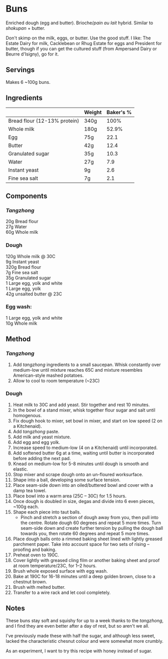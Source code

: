 # Buns

Enriched dough (egg and butter). Brioche/_pain au lait_ hybrid. Similar to _shokupan_ + butter.

Don't skimp on the milk, eggs, or butter. Use the good stuff. I like: The Estate Dairy for milk, Cacklebean or Rhug Estate for eggs and President for butter, though if you can get the cultured stuff (from Ampersand Dairy or Beurre d'Isigny), go for it.

## Servings

Makes 6 ~100g buns.

## Ingredients

|                              | Weight | Baker's % |
| ---------------------------- | ------ | --------- |
| Bread flour (12-13% protein) | 340g   | 100%      |
| Whole milk                   | 180g   | 52.9%     |
| Egg                          | 75g    | 22.1      |
| Butter                       | 42g    | 12.4      |
| Granulated sugar             | 35g    | 10.3      |
| Water                        | 27g    | 7.9       |
| Instant yeast                | 9g     | 2.6       |
| Fine sea salt                | 7g     | 2.1       |

## Components

### _Tangzhong_

20g Bread flour  
27g Water  
60g Whole milk

### Dough

120g Whole milk @ 30C  
9g Instant yeast  
320g Bread flour  
7g Fine sea salt  
35g Granulated sugar  
1 Large egg, yolk and white  
1 Large egg, yolk  
42g unsalted butter @ 23C

### Egg wash:

1 Large egg, yolk and white  
10g Whole milk

## Method

### _Tangzhong_

1. Add _tangzhong_ ingredients to a small saucepan. Whisk constantly over medium-low until mixture reaches 65C and mixture resembles American-style mashed potatoes.
2. Allow to cool to room temperature (~23C)

### Dough

1. Heat milk to 30C and add yeast. Stir together and rest 10 minutes.
2. In the bowl of a stand mixer, whisk together flour sugar and salt until homogenous.
3. Fix dough hook to mixer, set bowl in mixer, and start on low speed (2 on a Kitchenaid).
4. Add _tangzhong_ paste.
5. Add milk and yeast mixture.
6. Add egg and egg yolk.
7. Increase speed to medium-low (4 on a Kitchenaid) until incorporated.
8. Add softened butter 6g at a time, waiting until butter is incorporated before adding the next pad.
9. Knead on medium-low for 5-8 minutes until dough is smooth and elastic.
10. Stop mixer and scrape dough onto an un-floured worksurface.
11. Shape into a ball, developing some surface tension.
12. Place seam-side down into an oiled/buttered bowl and cover with a damp tea towel.
13. Place bowl into a warm area (25C – 30C) for 1.5 hours.
14. Once dough is doubled in size, degas and divide into 6 even pieces, ~100g each.
15. Shape each piece into taut balls.
    - Pinch and stretch a section of dough away from you, then pull into the centre. Rotate dough 60 degrees and repeat 5 more times. Turn seam-side down and create further tension by pulling the dough ball towards you, then rotate 60 degrees and repeat 5 more times.
16. Place dough balls onto a rimmed baking sheet lined with lightly greased parchment paper. Take into account space for two sets of rising – proofing and baking.
17. Preheat oven to 190C.
18. Cover lightly with greased cling film or another baking sheet and proof at room temperature/23C, for 1–2 hours.
19. Brush whole exposed surface with egg wash.
20. Bake at 190C for 16-18 minutes until a deep golden brown, close to a chestnut brown.
21. Brush with melted butter.
22. Transfer to a wire rack and let cool completely.

## Notes

These buns stay soft and squishy for up to a week thanks to the _tangzhong_, and I find they are even better after a day of rest, but so aren't we all.

I've previously made these with half the sugar, and although less sweet, lacked the characteristic chesnut colour and were somewhat more crumbly.

As an experiment, I want to try this recipe with honey instead of sugar.
